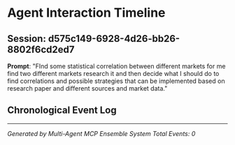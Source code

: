 # Agent Interaction Timeline

## Session: d575c149-6928-4d26-bb26-8802f6cd2ed7
**Prompt**: "FInd some statistical correlation between different markets for me find two different markets research it and then decide what I should do to find correlations and possible strategies that can be implemented based on research paper and different sources and market data."

## Chronological Event Log



---
*Generated by Multi-Agent MCP Ensemble System*
*Total Events: 0*
